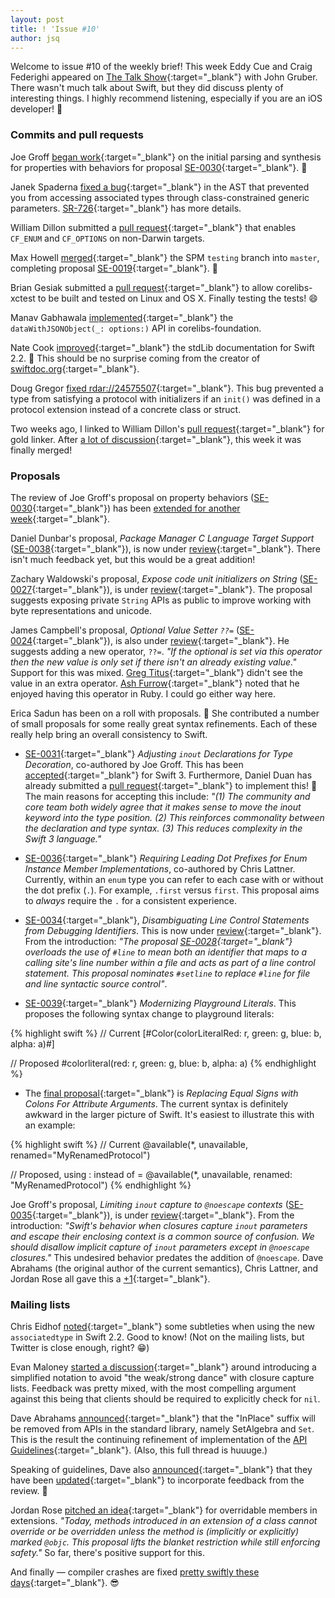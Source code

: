 ```yaml
---
layout: post
title: ! 'Issue #10'
author: jsq
---
```


Welcome to issue #10 of the weekly brief! This week Eddy Cue and Craig Federighi appeared on [The Talk Show](http://daringfireball.net/thetalkshow/2016/02/12/ep-146){:target="_blank"} with John Gruber. There wasn't much talk about Swift, but they did discuss plenty of interesting things. I highly recommend listening, especially if you are an iOS developer! 📱

<!--excerpt-->

### Commits and pull requests

Joe Groff [began work](https://github.com/apple/swift/pull/1297){:target="_blank"} on the initial parsing and synthesis for properties with behaviors for proposal [SE-0030](https://github.com/apple/swift-evolution/blob/master/proposals/0030-property-behavior-decls.md){:target="_blank"}. 👏

Janek Spaderna [fixed a bug](https://github.com/apple/swift/pull/1302){:target="_blank"} in the AST that prevented you from accessing associated types through class-constrained generic parameters. [SR-726](https://bugs.swift.org/browse/SR-726){:target="_blank"} has more details.

William Dillon submitted a [pull request](https://github.com/apple/swift-clang/pull/8){:target="_blank"} that enables `CF_ENUM` and `CF_OPTIONS` on non-Darwin targets.

Max Howell [merged](https://github.com/apple/swift-package-manager/commit/a25ba1c21a449cae4b683a4d463fc021c2f97576){:target="_blank"} the SPM `testing` branch into `master`, completing proposal [SE-0019](https://github.com/apple/swift-evolution/blob/master/proposals/0019-package-manager-testing.md){:target="_blank"}. 🙌

Brian Gesiak submitted a [pull request](https://github.com/apple/swift/pull/1316){:target="_blank"} to allow corelibs-xctest to be built and tested on Linux and OS X. Finally testing the tests! 😄

Manav Gabhawala [implemented](https://github.com/apple/swift-corelibs-foundation/pull/137){:target="_blank"} the `dataWithJSONObject(_: options:)` API in corelibs-foundation.

Nate Cook [improved](https://github.com/apple/swift/pull/1327){:target="_blank"} the stdLib documentation for Swift 2.2. 🎉 This should be no surprise coming from the creator of [swiftdoc.org](http://swiftdoc.org){:target="_blank"}.

Doug Gregor [fixed rdar://24575507](https://github.com/apple/swift/pull/1330){:target="_blank"}. This bug prevented a type from satisfying a protocol with initializers if an `init()` was defined in a protocol extension instead of a concrete class or struct.

Two weeks ago, I linked to William Dillon's [pull request](https://github.com/apple/swift/pull/1157){:target="_blank"} for gold linker. After [a lot of discussion](https://github.com/apple/swift/pull/1157#issuecomment-185801246){:target="_blank"}, this week it was finally merged!

### Proposals

The review of Joe Groff's proposal on property behaviors ([SE-0030](https://github.com/apple/swift-evolution/blob/master/proposals/0030-property-behavior-decls.md){:target="_blank"}) has been [extended for another week](https://lists.swift.org/pipermail/swift-evolution-announce/2016-February/000038.html){:target="_blank"}.

Daniel Dunbar's proposal, *Package Manager C Language Target Support* ([SE-0038](https://github.com/apple/swift-evolution/blob/master/proposals/0038-swiftpm-c-language-targets.md){:target="_blank"}), is now under [review](https://lists.swift.org/pipermail/swift-build-dev/Week-of-Mon-20160215/000261.html){:target="_blank"}. There isn't much feedback yet, but this would be a great addition!

Zachary Waldowski's proposal, *Expose code unit initializers on String* ([SE-0027](https://github.com/apple/swift-evolution/blob/master/proposals/0027-string-from-code-units.md){:target="_blank"}), is under [review](https://lists.swift.org/pipermail/swift-evolution-announce/2016-February/000036.html){:target="_blank"}. The proposal suggests exposing  private `String` APIs as public to improve working with byte representations and unicode.

James Campbell's proposal, *Optional Value Setter `??=`* ([SE-0024](https://github.com/apple/swift-evolution/blob/master/proposals/0024-optional-value-setter.md){:target="_blank"}), is also under [review](https://lists.swift.org/pipermail/swift-evolution-announce/2016-February/000037.html){:target="_blank"}. He suggests adding a new operator, `??=`. *"If the optional is set via this operator then the new value is only set if there isn't an already existing value."* Support for this was mixed. [Greg Titus](https://lists.swift.org/pipermail/swift-evolution/Week-of-Mon-20151214/002633.html){:target="_blank"} didn't see the value in an extra operator. [Ash Furrow](https://lists.swift.org/pipermail/swift-evolution/Week-of-Mon-20151214/002630.html){:target="_blank"} noted that he enjoyed having this operator in Ruby. I could go either way here.

Erica Sadun has been on a roll with proposals. 🙇 She contributed a number of small proposals for some really great syntax refinements. Each of these really help bring an overall consistency to Swift.

* [SE-0031](https://github.com/apple/swift-evolution/blob/master/proposals/0031-adjusting-inout-declarations.md){:target="_blank"} *Adjusting `inout` Declarations for Type Decoration*, co-authored by Joe Groff. This has been [accepted](https://lists.swift.org/pipermail/swift-evolution-announce/2016-February/000041.html){:target="_blank"} for Swift 3. Furthermore, Daniel Duan has already submitted a [pull request](https://github.com/apple/swift/pull/1333){:target="_blank"} to implement this! 👏 The main reasons for accepting this include: *"(1) The community and core team both widely agree that it makes sense to move the inout keyword into the type position. (2) This reinforces commonality between the declaration and type syntax. (3) This reduces complexity in the Swift 3 language."*

* [SE-0036](https://github.com/apple/swift-evolution/blob/master/proposals/0036-enum-dot.md){:target="_blank"} *Requiring Leading Dot Prefixes for Enum Instance Member Implementations*, co-authored by Chris Lattner. Currently, within an `enum` type you can refer to each case with or without the dot prefix (`.`). For example, `.first` versus `first`. This proposal aims to *always* require the `.` for a consistent experience.

* [SE-0034](https://github.com/apple/swift-evolution/blob/master/proposals/0034-disambiguating-line.md){:target="_blank"}, *Disambiguating Line Control Statements from Debugging Identifiers*. This is now under [review](https://lists.swift.org/pipermail/swift-evolution-announce/2016-February/000040.html){:target="_blank"}. From the introduction: *"The proposal [SE-0028](https://github.com/apple/swift-evolution/blob/master/proposals/0028-modernizing-debug-identifiers.md){:target="_blank"} overloads the use of `#line` to mean both an identifier that maps to a calling site's line number within a file and acts as part of a line control statement. This proposal nominates `#setline` to replace `#line` for file and line syntactic source control"*.

* [SE-0039](https://github.com/apple/swift-evolution/blob/master/proposals/0039-playgroundliterals.md){:target="_blank"} *Modernizing Playground Literals*. This proposes the following syntax change to playground literals:

{% highlight swift %}
// Current
[#Color(colorLiteralRed: r, green: g, blue: b, alpha: a)#]

// Proposed
#colorliteral(red: r, green: g, blue: b, alpha: a)
{% endhighlight %}

* The [final proposal](https://github.com/apple/swift-evolution/pull/159){:target="_blank"} is *Replacing Equal Signs with Colons For Attribute Arguments*. The current syntax is definitely awkward in the larger picture of Swift. It's easiest to illustrate this with an example:

{% highlight swift %}
// Current
@available(*, unavailable, renamed="MyRenamedProtocol")

// Proposed, using : instead of =
@available(*, unavailable, renamed: "MyRenamedProtocol")
{% endhighlight %}

Joe Groff's proposal, *Limiting `inout` capture to `@noescape` contexts* ([SE-0035](https://github.com/apple/swift-evolution/blob/master/proposals/0035-limit-inout-capture.md){:target="_blank"}), is under [review](https://lists.swift.org/pipermail/swift-evolution-announce/2016-February/000039.html){:target="_blank"}. From the introduction: *"Swift's behavior when closures capture `inout` parameters and escape their enclosing context is a common source of confusion. We should disallow implicit capture of `inout` parameters except in `@noescape` closures."* This undesired behavior predates the addition of `@noescape`. Dave Abrahams (the original author of the current semantics), Chris Lattner, and Jordan Rose all gave this a [+1](https://lists.swift.org/pipermail/swift-evolution/Week-of-Mon-20160125/008105.html){:target="_blank"}.

### Mailing lists

Chris Eidhof [noted](https://twitter.com/chriseidhof/status/700305519328755712){:target="_blank"} some subtleties when using the new `associatedtype` in Swift 2.2. Good to know! (Not on the mailing lists, but Twitter is close enough, right? 😁)

Evan Maloney [started a discussion](https://lists.swift.org/pipermail/swift-evolution/Week-of-Mon-20160208/009972.html){:target="_blank"} around introducing a simplified notation to avoid "the weak/strong dance" with closure capture lists. Feedback was pretty mixed, with the most compelling argument against this being that clients should be required to explicitly check for `nil`.

Dave Abrahams [announced](https://lists.swift.org/pipermail/swift-evolution/Week-of-Mon-20160208/009684.html){:target="_blank"} that the "InPlace" suffix will be removed from APIs in the standard library, namely SetAlgebra and `Set`. This is the result the continuing refinement of implementation of the [API Guidelines](https://swift.org/blog/swift-api-transformation/){:target="_blank"}. (Also, this full thread is huuuge.)

Speaking of guidelines, Dave also [announced](https://lists.swift.org/pipermail/swift-evolution/Week-of-Mon-20160215/010472.html){:target="_blank"} that they have been [updated](http://apple.github.io/swift-internals/api-design-guidelines/){:target="_blank"} to incorporate feedback from the review. 🎉

Jordan Rose [pitched an idea](https://lists.swift.org/pipermail/swift-evolution/Week-of-Mon-20160208/009624.html){:target="_blank"} for overridable members in extensions. *"Today, methods introduced in an extension of a class cannot override or be overridden unless the method is (implicitly or explicitly) marked `@objc`. This proposal lifts the blanket restriction while still enforcing safety."* So far, there's positive support for this.

And finally &mdash; compiler crashes are fixed [pretty swiftly these days](https://github.com/apple/swift/commit/c83be882be0dee308fbc5993445bb966eee96734){:target="_blank"}. 😎
